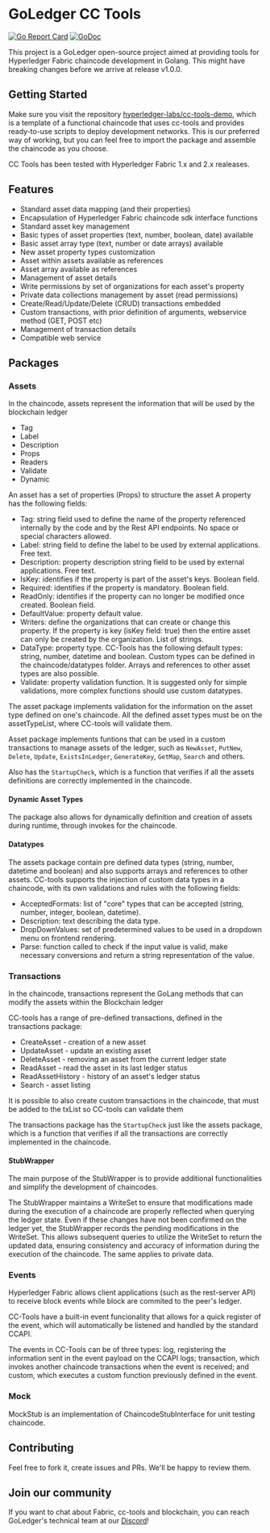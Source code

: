# GoLedger CC Tools

[![Go Report Card](https://goreportcard.com/badge/github.com/hyperledger-labs/cc-tools)](https://goreportcard.com/report/github.com/hyperledger-labs/cc-tools)
[![GoDoc](https://godoc.org/github.com/hyperledger-labs/cc-tools?status.svg)](https://godoc.org/github.com/hyperledger-labs/cc-tools)

This project is a GoLedger open-source project aimed at providing tools for Hyperledger Fabric chaincode development in Golang. This might have breaking changes before we arrive at release v1.0.0. 

## Getting Started

Make sure you visit the repository [hyperledger-labs/cc-tools-demo](https://github.com/hyperledger-labs/cc-tools-demo), which is a template of a functional chaincode that uses cc-tools and provides ready-to-use scripts to deploy development networks. This is our preferred way of working, but you can feel free to import the package and assemble the chaincode as you choose. 

CC Tools has been tested with Hyperledger Fabric 1.x and 2.x realeases.

## Features
- Standard asset data mapping (and their properties)
- Encapsulation of Hyperledger Fabric chaincode sdk interface functions
- Standard asset key management
- Basic types of asset properties (text, number, boolean, date) available
- Basic asset array type (text, number or date arrays) available
- New asset property types customization
- Asset within assets available as references
- Asset array available as references
- Management of asset details
- Write permissions by set of organizations for each asset's property
- Private data collections management by asset (read permissions)
- Create/Read/Update/Delete (CRUD) transactions embedded
- Custom transactions, with prior definition of arguments, webservice method (GET, POST etc)
- Management of transaction details
- Compatible web service

## Packages
### **Assets**
In the chaincode, assets represent the information that will be used by the blockchain ledger

* Tag
* Label
* Description
* Props
* Readers
* Validate
* Dynamic

An asset has a set of properties (Props) to structure the asset
A property has the following fields:

* Tag: string field used to define the name of the property referenced internally by the code and by the Rest API endpoints. No space or special characters allowed.
* Label: string field to define the label to be used by external applications. Free text.
* Description: property description string field to be used by external applications. Free text.
* IsKey: identifies if the property is part of the asset's keys. Boolean field.
* Required: identifies if the property is mandatory. Boolean field.
* ReadOnly: identifies if the property can no longer be modified once created. Boolean field.
* DefaultValue: property default value.
* Writers: define the organizations that can create or change this property. If the property is key (isKey field: true) then the entire asset can only be created by the organization. List of strings.
* DataType: property type. CC-Tools has the following default types: string, number, datetime and boolean. Custom types can be defined in the chaincode/datatypes folder. Arrays and references to other asset types are also possible.
* Validate: property validation function. It is suggested only for simple validations, more complex functions should use custom datatypes.

The asset package implements validation for the information on the asset type defined on one's chaincode. All the defined asset types must be on the assetTypeList, where CC-tools will validate them.

Asset package implements funtions that can be used in a custom transactions to manage assets of the ledger, such as `NewAsset`, `PutNew`, `Delete`, `Update`, `ExistsInLedger`, `GenerateKey`, `GetMap`, `Search` and others.

Also has the `StartupCheck`, which is a function that verifies if all the assets definitions are correctly implemented in the chaincode.

#### **Dynamic Asset Types**
The package also allows for dynamically definition and creation of assets during runtime, through invokes for the chaincode.

#### **Datatypes**
The assets package contain pre defined data types (string, number, datetime and boolean) and also supports arrays and references to other assets.
CC-tools supports the injection of custom data types in a chaincode, with its own validations and rules with the following fields:

* AcceptedFormats: list of "core" types that can be accepted (string, number, integer, boolean, datetime).
* Description: text describing the data type.
* DropDownValues: set of predetermined values to be used in a dropdown menu on frontend rendering.
* Parse: function called to check if the input value is valid, make necessary conversions and return a string representation of the value.


### **Transactions**
In the chaincode, transactions represent the GoLang methods that can modify the assets within the Blockchain ledger

CC-tools has a range of pre-defined transactions, defined in the transactions package:
* CreateAsset - creation of a new asset
* UpdateAsset - update an existing asset
* DeleteAsset - removing an asset from the current ledger state
* ReadAsset - read the asset in its last ledger status
* ReadAssetHistory - history of an asset's ledger status
* Search - asset listing

It is possible to also create custom transactions in the chaincode, that must be added to the txList so CC-tools can validate them

The transactions package has the `StartupCheck` just like the assets package, which is a function that verifies if all the transactions are correctly implemented in the chaincode.

#### **StubWrapper**
The main purpose of the StubWrapper is to provide additional functionalities and simplify the development of chaincodes. 

The StubWrapper maintains a WriteSet to ensure that modifications made during the execution of a chaincode are properly reflected when querying the ledger state. Even if these changes have not been confirmed on the ledger yet, the StubWrapper records the pending modifications in the WriteSet. This allows subsequent queries to utilize the WriteSet to return the updated data, ensuring consistency and accuracy of information during the execution of the chaincode. The same applies to private data.

### **Events**
Hyperledger Fabric allows client applications (such as the rest-server API) to receive block events while block are commited to the peer's ledger.

CC-Tools have a built-in event funcionality that allows for a quick register of the event, which will automatically be listened and handled by the standard CCAPI.

The events in CC-Tools can be of three types: log, registering the information sent in the event payload on the CCAPI logs; transaction, which invokes another chaincode transactions when the event is received; and custom, which executes a custom function previously defined in the event.

### **Mock**
MockStub is an implementation of ChaincodeStubInterface for unit testing chaincode.

## Contributing
Feel free to fork it, create issues and PRs. We'll be happy to review them.

## Join our community

If you want to chat about Fabric, cc-tools and blockchain, you can reach GoLedger's technical team at our [Discord](https://discord.com/invite/GndkYHxNyQ)!